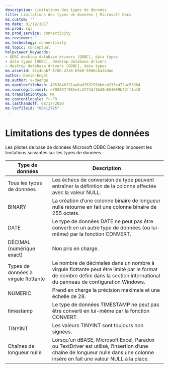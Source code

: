 ```yaml
---
description: Limitations des types de données
title: Limitations des types de données | Microsoft Docs
ms.custom: ''
ms.date: 01/19/2017
ms.prod: sql
ms.prod_service: connectivity
ms.reviewer: ''
ms.technology: connectivity
ms.topic: conceptual
helpviewer_keywords:
- ODBC desktop database drivers [ODBC], data types
- data types [ODBC], desktop database drivers
- desktop database drivers [ODBC], data types
ms.assetid: 81c4eab7-1f6b-47a0-b940-89d6c6a14dae
author: David-Engel
ms.author: v-daenge
ms.openlocfilehash: 4853846f21aa0ad763295bbdc4233c472ac53864
ms.sourcegitcommit: e700497f962e4c2274df16d9e651059b42ff1a10
ms.translationtype: MT
ms.contentlocale: fr-FR
ms.lasthandoff: 08/17/2020
ms.locfileid: "88412785"
---
```

# <a name="data-type-limitations"></a>Limitations des types de données
Les pilotes de base de données Microsoft ODBC Desktop imposent les limitations suivantes sur les types de données :  
  
|Type de données|Description|  
|---------------|-----------------|  
|Tous les types de données|Les échecs de conversion de type peuvent entraîner la définition de la colonne affectée avec la valeur NULL.|  
|BINARY|La création d’une colonne binaire de longueur nulle retourne en fait une colonne binaire de 255 octets.|  
|DATE|Le type de données DATE ne peut pas être converti en un autre type de données (ou lui-même) par la fonction CONVERT.|  
|DÉCIMAL (numérique exact)|Non pris en charge.|  
|Types de données à virgule flottante|Le nombre de décimales dans un nombre à virgule flottante peut être limité par le format de nombre défini dans la section international du panneau de configuration Windows.|  
|NUMERIC|Prend en charge la précision maximale et une échelle de 28.|  
|timestamp|Le type de données TIMESTAMP ne peut pas être converti en lui-même par la fonction CONVERT.|  
|TINYINT|Les valeurs TINYINT sont toujours non signées.|  
|Chaînes de longueur nulle|Lorsqu’un dBASE, Microsoft Excel, Paradox ou TextDriver est utilisé, l’insertion d’une chaîne de longueur nulle dans une colonne insère en fait une valeur NULL à la place.|
